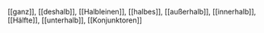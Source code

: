 [[ganz]], [[deshalb]], [[Halbleinen]], [[halbes]], [[außerhalb]], [[innerhalb]], [[Hälfte]], [[unterhalb]], [[Konjunktoren]]